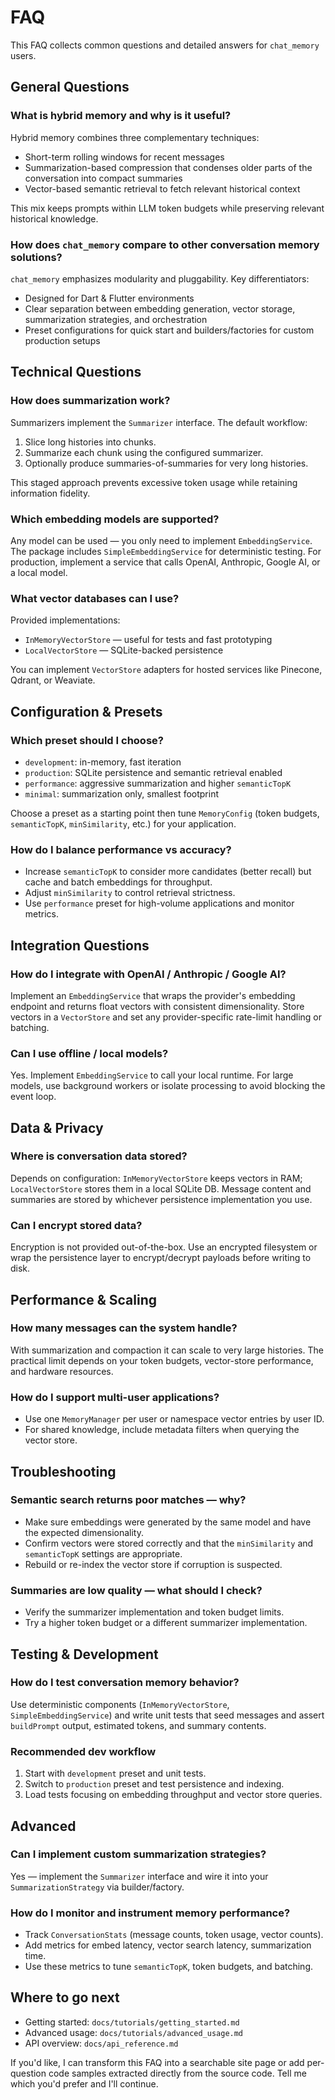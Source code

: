 # FAQ

This FAQ collects common questions and detailed answers for `chat_memory` users.

## General Questions

### What is hybrid memory and why is it useful?

Hybrid memory combines three complementary techniques:

- Short-term rolling windows for recent messages
- Summarization-based compression that condenses older parts of the
  conversation into compact summaries
- Vector-based semantic retrieval to fetch relevant historical context

This mix keeps prompts within LLM token budgets while preserving relevant
historical knowledge.

### How does `chat_memory` compare to other conversation memory solutions?

`chat_memory` emphasizes modularity and pluggability. Key differentiators:

- Designed for Dart & Flutter environments
- Clear separation between embedding generation, vector storage, summarization
  strategies, and orchestration
- Preset configurations for quick start and builders/factories for custom
  production setups

## Technical Questions

### How does summarization work?

Summarizers implement the `Summarizer` interface. The default workflow:

1. Slice long histories into chunks.
2. Summarize each chunk using the configured summarizer.
3. Optionally produce summaries-of-summaries for very long histories.

This staged approach prevents excessive token usage while retaining
information fidelity.

### Which embedding models are supported?

Any model can be used — you only need to implement `EmbeddingService`. The
package includes `SimpleEmbeddingService` for deterministic testing. For
production, implement a service that calls OpenAI, Anthropic, Google AI, or a
local model.

### What vector databases can I use?

Provided implementations:

- `InMemoryVectorStore` — useful for tests and fast prototyping
- `LocalVectorStore` — SQLite-backed persistence

You can implement `VectorStore` adapters for hosted services like Pinecone,
Qdrant, or Weaviate.

## Configuration & Presets

### Which preset should I choose?

- `development`: in-memory, fast iteration
- `production`: SQLite persistence and semantic retrieval enabled
- `performance`: aggressive summarization and higher `semanticTopK`
- `minimal`: summarization only, smallest footprint

Choose a preset as a starting point then tune `MemoryConfig` (token budgets,
`semanticTopK`, `minSimilarity`, etc.) for your application.

### How do I balance performance vs accuracy?

- Increase `semanticTopK` to consider more candidates (better recall) but
  cache and batch embeddings for throughput.
- Adjust `minSimilarity` to control retrieval strictness.
- Use `performance` preset for high-volume applications and monitor metrics.

## Integration Questions

### How do I integrate with OpenAI / Anthropic / Google AI?

Implement an `EmbeddingService` that wraps the provider's embedding endpoint
and returns float vectors with consistent dimensionality. Store vectors in a
`VectorStore` and set any provider-specific rate-limit handling or batching.

### Can I use offline / local models?

Yes. Implement `EmbeddingService` to call your local runtime. For large
models, use background workers or isolate processing to avoid blocking the
event loop.

## Data & Privacy

### Where is conversation data stored?

Depends on configuration: `InMemoryVectorStore` keeps vectors in RAM;
`LocalVectorStore` stores them in a local SQLite DB. Message content and
summaries are stored by whichever persistence implementation you use.

### Can I encrypt stored data?

Encryption is not provided out-of-the-box. Use an encrypted filesystem or
wrap the persistence layer to encrypt/decrypt payloads before writing to disk.

## Performance & Scaling

### How many messages can the system handle?

With summarization and compaction it can scale to very large histories. The
practical limit depends on your token budgets, vector-store performance, and
hardware resources.

### How do I support multi-user applications?

- Use one `MemoryManager` per user or namespace vector entries by user ID.
- For shared knowledge, include metadata filters when querying the vector
  store.

## Troubleshooting

### Semantic search returns poor matches — why?

- Make sure embeddings were generated by the same model and have the expected
  dimensionality.
- Confirm vectors were stored correctly and that the `minSimilarity` and
  `semanticTopK` settings are appropriate.
- Rebuild or re-index the vector store if corruption is suspected.

### Summaries are low quality — what should I check?

- Verify the summarizer implementation and token budget limits.
- Try a higher token budget or a different summarizer implementation.

## Testing & Development

### How do I test conversation memory behavior?

Use deterministic components (`InMemoryVectorStore`, `SimpleEmbeddingService`)
and write unit tests that seed messages and assert `buildPrompt` output,
estimated tokens, and summary contents.

### Recommended dev workflow

1. Start with `development` preset and unit tests.
2. Switch to `production` preset and test persistence and indexing.
3. Load tests focusing on embedding throughput and vector store queries.

## Advanced

### Can I implement custom summarization strategies?

Yes — implement the `Summarizer` interface and wire it into your
`SummarizationStrategy` via builder/factory.

### How do I monitor and instrument memory performance?

- Track `ConversationStats` (message counts, token usage, vector counts).
- Add metrics for embed latency, vector search latency, summarization time.
- Use these metrics to tune `semanticTopK`, token budgets, and batching.

## Where to go next

- Getting started: `docs/tutorials/getting_started.md`
- Advanced usage: `docs/tutorials/advanced_usage.md`
- API overview: `docs/api_reference.md`

If you'd like, I can transform this FAQ into a searchable site page or add
per-question code samples extracted directly from the source code. Tell me
which you'd prefer and I'll continue.
